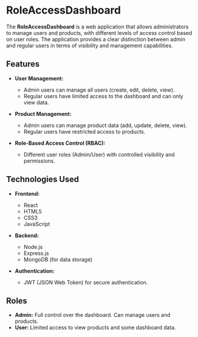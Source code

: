 # RoleAccessDashboard

The **RoleAccessDashboard** is a web application that allows administrators to manage users and products, with different levels of access control based on user roles. The application provides a clear distinction between admin and regular users in terms of visibility and management capabilities.

## Features

- **User Management:**
  - Admin users can manage all users (create, edit, delete, view).
  - Regular users have limited access to the dashboard and can only view data.
  
- **Product Management:**
  - Admin users can manage product data (add, update, delete, view).
  - Regular users have restricted access to products.

- **Role-Based Access Control (RBAC):**
  - Different user roles (Admin/User) with controlled visibility and permissions.

## Technologies Used

- **Frontend:**  
  - React
  - HTML5
  - CSS3
  - JavaScript
  
- **Backend:**  
  - Node.js  
  - Express.js  
  - MongoDB (for data storage)

- **Authentication:**  
  - JWT (JSON Web Token) for secure authentication.

## Roles

- **Admin:** Full control over the dashboard. Can manage users and products.
- **User:** Limited access to view products and some dashboard data.



